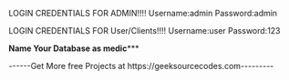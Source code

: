 LOGIN CREDENTIALS FOR ADMIN!!!!
Username:admin
Password:admin

LOGIN CREDENTIALS FOR User/Clients!!!!
Username:user
Password:123

****Name Your Database as medic*******

------Get More free Projects at https://geeksourcecodes.com---------


